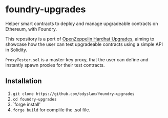 # foundry-upgrades
Helper smart contracts to deploy and manage upgradeable contracts on Ethereum, with Foundry.

This repository is a port of [OpenZeppelin Hardhat Upgrades](https://github.com/OpenZeppelin/openzeppelin-upgrades/tree/master/packages/plugin-hardhat/), aiming to showcase how the user can test upgradeable
contracts using a simple API in Solidity.

`ProxyTester.sol` is a master-key proxy, that the user can define and instantly spawn proxies for their test contracts.

## Installation

1. `git clone https://github.com/odyslam/foundry-upgrades`
2. `cd foundry-upgrades`
3. `forge install'
4. `forge build` for complile the .sol file. 


